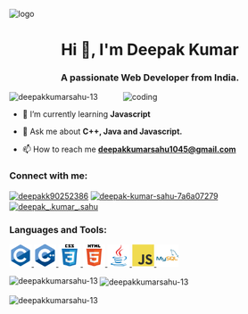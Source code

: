 ![logo](https://github.com/Deepakkumarsahu-13/Deepakkumarsahu-13/blob/main/gitBanner.png.png)
<h1 align="center">Hi 👋, I'm Deepak Kumar</h1>
<h3 align="center">A passionate Web Developer from India.</h3>

<img align="right" alt="coding" width="300" src="https://cdna.artstation.com/p/assets/images/images/073/492/620/original/umer-ahmed-developer-gif-animation.gif?1709777705">

<p align="left"> <img src="https://komarev.com/ghpvc/?username=deepakkumarsahu-13&label=Profile%20views&color=0e75b6&style=flat" alt="deepakkumarsahu-13" /> </p>

- 🌱 I’m currently learning **Javascript**

- 💬 Ask me about **C++, Java and Javascript.**

- 📫 How to reach me **deepakkumarsahu1045@gmail.com**

<h3 align="left">Connect with me:</h3>
<p align="left">
<a href="https://twitter.com/deepakk90252386" target="blank"><img align="center" src="https://raw.githubusercontent.com/rahuldkjain/github-profile-readme-generator/master/src/images/icons/Social/twitter.svg" alt="deepakk90252386" height="30" width="40" /></a>
<a href="https://linkedin.com/in/deepak-kumar-sahu-7a6a07279" target="blank"><img align="center" src="https://raw.githubusercontent.com/rahuldkjain/github-profile-readme-generator/master/src/images/icons/Social/linked-in-alt.svg" alt="deepak-kumar-sahu-7a6a07279" height="30" width="40" /></a>
<a href="https://instagram.com/deepak_.kumar_.sahu" target="blank"><img align="center" src="https://raw.githubusercontent.com/rahuldkjain/github-profile-readme-generator/master/src/images/icons/Social/instagram.svg" alt="deepak_.kumar_.sahu" height="30" width="40" /></a>
</p>

<h3 align="left">Languages and Tools:</h3>
<p align="left"> <a href="https://www.cprogramming.com/" target="_blank" rel="noreferrer"> <img src="https://raw.githubusercontent.com/devicons/devicon/master/icons/c/c-original.svg" alt="c" width="40" height="40"/> </a> <a href="https://www.w3schools.com/cpp/" target="_blank" rel="noreferrer"> <img src="https://raw.githubusercontent.com/devicons/devicon/master/icons/cplusplus/cplusplus-original.svg" alt="cplusplus" width="40" height="40"/> </a> <a href="https://www.w3schools.com/css/" target="_blank" rel="noreferrer"> <img src="https://raw.githubusercontent.com/devicons/devicon/master/icons/css3/css3-original-wordmark.svg" alt="css3" width="40" height="40"/> </a> <a href="https://www.w3.org/html/" target="_blank" rel="noreferrer"> <img src="https://raw.githubusercontent.com/devicons/devicon/master/icons/html5/html5-original-wordmark.svg" alt="html5" width="40" height="40"/> </a> <a href="https://www.java.com" target="_blank" rel="noreferrer"> <img src="https://raw.githubusercontent.com/devicons/devicon/master/icons/java/java-original.svg" alt="java" width="40" height="40"/> </a> <a href="https://developer.mozilla.org/en-US/docs/Web/JavaScript" target="_blank" rel="noreferrer"> <img src="https://raw.githubusercontent.com/devicons/devicon/master/icons/javascript/javascript-original.svg" alt="javascript" width="40" height="40"/> </a> <a href="https://www.mysql.com/" target="_blank" rel="noreferrer"> <img src="https://raw.githubusercontent.com/devicons/devicon/master/icons/mysql/mysql-original-wordmark.svg" alt="mysql" width="40" height="40"/> </a> </p>

<p><img align="left" src="https://github-readme-stats.vercel.app/api/top-langs?username=deepakkumarsahu-13&show_icons=true&locale=en&layout=compact" alt="deepakkumarsahu-13" /></p>

<p>&nbsp;<img align="center" src="https://github-readme-stats.vercel.app/api?username=deepakkumarsahu-13&show_icons=true&locale=en" alt="deepakkumarsahu-13" /></p>

<p><img align="center" src="https://github-readme-streak-stats.herokuapp.com/?user=deepakkumarsahu-13&" alt="deepakkumarsahu-13" /></p>
